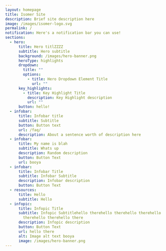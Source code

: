 ```yaml
---
layout: homepage
title: Isomer Site
description: Brief site description here
image: /images/isomer-logo.svg
permalink: /
notification: Here's a notification bar you can use!
sections:
  - hero:
      title: Hero titlZZZZ
      subtitle: Hero subtitle
      background: /images/hero-banner.png
      heroType: highlights
      dropdown:
        title: ""
        options:
          - title: Hero Dropdown Element Title
            url: ""
      key_highlights:
        - title: Key Highlight Title
          description: Key Highlight description
          url: ""
      button: hello!
  - infobar:
      title: Infobar title
      subtitle: Subtitle
      button: Button text
      url: /faq/
      description: About a sentence worth of description here
  - infobar:
      title: My name is blah
      subtitle: Whats up
      description: Random description
      button: Button Text
      url: booya
  - infobar:
      title: Infobar Title
      subtitle: Infobar Subtitle
      description: Infobar description
      button: Button Text
  - resources:
      title: Hello
      subtitle: Hello
  - infopic:
      title: Infopic Title
      subtitle: Infopic Subtitlehello therehello therehello therehello therehello
        therehello therehello there
      description: Infopic description
      button: Button Text
      url: hello there
      alt: Image alt text booya
      image: /images/hero-banner.png
---
```

